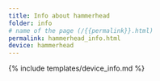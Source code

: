 ```yaml
---
title: Info about hammerhead
folder: info
# name of the page (/{{permalink}}.html)
permalink: hammerhead_info.html
device: hammerhead
---
```

{% include templates/device_info.md %}
